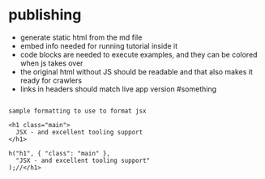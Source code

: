
# publishing

 - generate static html from the md file
 - embed info needed for running tutorial inside it
 - code blocks are needed to execute examples, and they can be colored when js takes over
 - the original html without JS should be readable and that also makes it ready for crawlers
 - links in headers should match live app version #something

```

sample formatting to use to format jsx

<h1 class="main">
  JSX - and excellent tooling support
</h1>

h("h1", { "class": "main" }, 
  "JSX - and excellent tooling support"
);//</h1>

``` 
